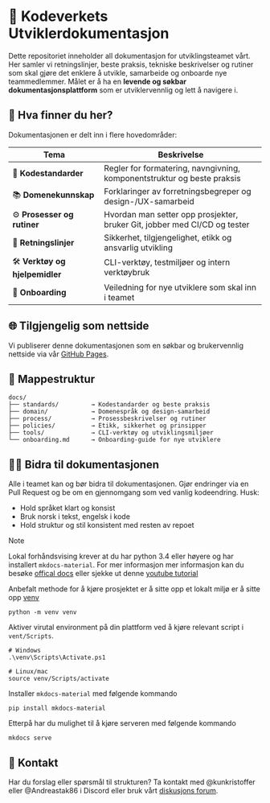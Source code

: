# 📘 Kodeverkets Utviklerdokumentasjon

Dette repositoriet inneholder all dokumentasjon for utviklingsteamet vårt. Her samler vi retningslinjer, beste praksis, tekniske beskrivelser og rutiner som skal gjøre det enklere å utvikle, samarbeide og onboarde nye teammedlemmer. Målet er å ha en **levende og søkbar dokumentasjonsplattform** som er utviklervennlig og lett å navigere i.

## 🚀 Hva finner du her?

Dokumentasjonen er delt inn i flere hovedområder:

| Tema                            | Beskrivelse |
|---------------------------------|-------------|
| 📐 **Kodestandarder**           | Regler for formatering, navngivning, komponentstruktur og beste praksis |
| 📚 **Domenekunnskap**           | Forklaringer av forretningsbegreper og design-/UX-samarbeid |
| ⚙️ **Prosesser og rutiner**     | Hvordan man setter opp prosjekter, bruker Git, jobber med CI/CD og tester |
| 🔐 **Retningslinjer**           | Sikkerhet, tilgjengelighet, etikk og ansvarlig utvikling |
| 🛠 **Verktøy og hjelpemidler**  | CLI-verktøy, testmiljøer og intern verktøybruk |
| 🧠 **Onboarding**               | Veiledning for nye utviklere som skal inn i teamet |

## 🌐 Tilgjengelig som nettside

Vi publiserer denne dokumentasjonen som en søkbar og brukervennlig nettside via vår [GitHub Pages](https://kodeverket-as.github.io).

## 📂 Mappestruktur

```plaintext
docs/
├── standards/         → Kodestandarder og beste praksis
├── domain/            → Domenespråk og design-samarbeid
├── process/           → Prosessbeskrivelser og rutiner
├── policies/          → Etikk, sikkerhet og prinsipper
├── tools/             → CLI-verktøy og utviklingsmiljøer
└── onboarding.md      → Onboarding-guide for nye utviklere
```

## 🧑‍💻 Bidra til dokumentasjonen
Alle i teamet kan og bør bidra til dokumentasjonen. Gjør endringer via en Pull Request og be om en gjennomgang som ved vanlig kodeendring. Husk:
- Hold språket klart og konsist
- Bruk norsk i tekst, engelsk i kode
- Hold struktur og stil konsistent med resten av repoet

> [!NOTE]
> Lokal forhåndsvising krever at du har python 3.4 eller høyere og har installert `mkdocs-material`. For mer informasjon mer informasjon kan du besøke [offical docs](https://squidfunk.github.io/mkdocs-material/getting-started/) eller sjekke ut denne [youtube tutorial](https://www.youtube.com/watch?v=xlABhbnNrfI)

Anbefalt methode for å kjøre prosjektet er å sitte opp et lokalt miljø er å sitte opp [venv](https://docs.python.org/3/library/venv.html)
```console
python -m venv venv
```

Aktiver virutal environment på din plattform ved å kjøre relevant script i `vent/Scripts`.
```console
# Windows
.\venv\Scripts\Activate.ps1

# Linux/mac
source venv/Scripts/activate
```

Installer `mkdocs-material` med følgende kommando
```console
pip install mkdocs-material
```

Etterpå har du mulighet til å kjøre serveren med følgende kommando
```console
mkdocs serve
```

## 📢 Kontakt
Har du forslag eller spørsmål til strukturen? Ta kontakt med @kunkristoffer eller @Andreastak86 i Discord eller bruk vårt [diskusjons forum](https://github.com/orgs/Kodeverket-AS/discussions).